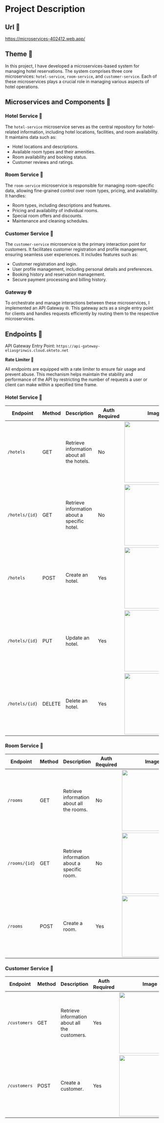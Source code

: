 # Project Description

## Url 🔗

https://microservices-402412.web.app/

## Theme 🏨

In this project, I have developed a microservices-based system for managing hotel reservations. The system comprises three core microservices: `hotel-service`, `room-service`, and `customer-service`. Each of these microservices plays a crucial role in managing various aspects of hotel operations.

## Microservices and Components 🧩

### Hotel Service 🏢

The `hotel-service` microservice serves as the central repository for hotel-related information, including hotel locations, facilities, and room availability. It maintains data such as:

- Hotel locations and descriptions.
- Available room types and their amenities.
- Room availability and booking status.
- Customer reviews and ratings.

### Room Service 🛌

The `room-service` microservice is responsible for managing room-specific data, allowing fine-grained control over room types, pricing, and availability. It handles:

- Room types, including descriptions and features.
- Pricing and availability of individual rooms.
- Special room offers and discounts.
- Maintenance and cleaning schedules.

### Customer Service 🧑

The `customer-service` microservice is the primary interaction point for customers. It facilitates customer registration and profile management, ensuring seamless user experiences. It includes features such as:

- Customer registration and login.
- User profile management, including personal details and preferences.
- Booking history and reservation management.
- Secure payment processing and billing history.

### Gateway 🌐

To orchestrate and manage interactions between these microservices, I implemented an API Gateway 🌐. This gateway acts as a single entry point for clients and handles requests efficiently by routing them to the respective microservices.

## Endpoints 📍

API Gateway Entry Point: `https://api-gateway-eliasgrinwis.cloud.okteto.net`

**Rate Limiter 🚦**

All endpoints are equipped with a rate limiter to ensure fair usage and prevent abuse. This mechanism helps maintain the stability and performance of the API by restricting the number of requests a user or client can make within a specified time frame.

### Hotel Service 🏢

| Endpoint | Method | Description | Auth Required | Image |
| --- | --- | --- | --- | --- |
| `/hotels` | GET | Retrieve information about all the hotels. | No | <img src="https://firebasestorage.googleapis.com/v0/b/microservices-402412.appspot.com/o/hotels2.PNG?alt=media&token=0a6b608a-9ba9-4e95-b87e-dd074be237c6" width="200"> |
| `/hotels/{id}` | GET | Retrieve information about a specific hotel. | No | <img src="https://firebasestorage.googleapis.com/v0/b/microservices-402412.appspot.com/o/specific_hotel.PNG?alt=media&token=ffd92109-cc16-4184-a28a-19baf1522f05" width="200"> |
| `/hotels` | POST | Create an hotel. | Yes | <img src="https://firebasestorage.googleapis.com/v0/b/microservices-402412.appspot.com/o/hotel_post.PNG?alt=media&token=a33f9aa3-64d3-4405-9075-6b8c2c55e923" width="200"> |
| `/hotels/{id}` | PUT | Update an hotel. | Yes | <img src="https://firebasestorage.googleapis.com/v0/b/microservices-402412.appspot.com/o/update_hotel.PNG?alt=media&token=4b3cf3a4-959b-40bc-a401-74ae27f66882" width="200"> |
| `/hotels/{id}` | DELETE | Delete an hotel. | Yes | <img src="https://firebasestorage.googleapis.com/v0/b/microservices-402412.appspot.com/o/delete_hotel.PNG?alt=media&token=d1aa16d7-1ffb-41a1-ad15-14c4b649a707" width="200"> |

### Room Service 🛌

| Endpoint | Method | Description | Auth Required | Image |
| --- | --- | --- | --- | --- |
| `/rooms` | GET | Retrieve information about all the rooms. | No | <img src="https://firebasestorage.googleapis.com/v0/b/microservices-402412.appspot.com/o/rooms.PNG?alt=media&token=918bd9b8-4a77-4562-a7e8-8ef676d4a185" width="200"> |
| `/rooms/{id}` | GET | Retrieve information about a specific room. | No | <img src="https://firebasestorage.googleapis.com/v0/b/microservices-402412.appspot.com/o/room_specific.PNG?alt=media&token=65da167d-048e-4f11-885c-de138d45ec7f" width="200"> |
| `/rooms` | POST | Create a room. | Yes | <img src="https://firebasestorage.googleapis.com/v0/b/microservices-402412.appspot.com/o/room_create.PNG?alt=media&token=37c184fd-d561-4688-b74e-1a677e7a3511" width="200"> |

### Customer Service 🧑

| Endpoint | Method | Description | Auth Required | Image |
| --- | --- | --- | --- | --- |
| `/customers` | GET | Retrieve information about all the customers. | Yes | <img src="https://firebasestorage.googleapis.com/v0/b/microservices-402412.appspot.com/o/customers.PNG?alt=media&token=d4b5bcae-e6e2-4903-8add-718684beee82" width="200"> |
| `/customers` | POST | Create a customer. | Yes | <img src="https://firebasestorage.googleapis.com/v0/b/microservices-402412.appspot.com/o/create_customer.PNG?alt=media&token=5f3e4c9f-64b2-4e25-b8d6-c3c08ff70d6f" width="200"> |

